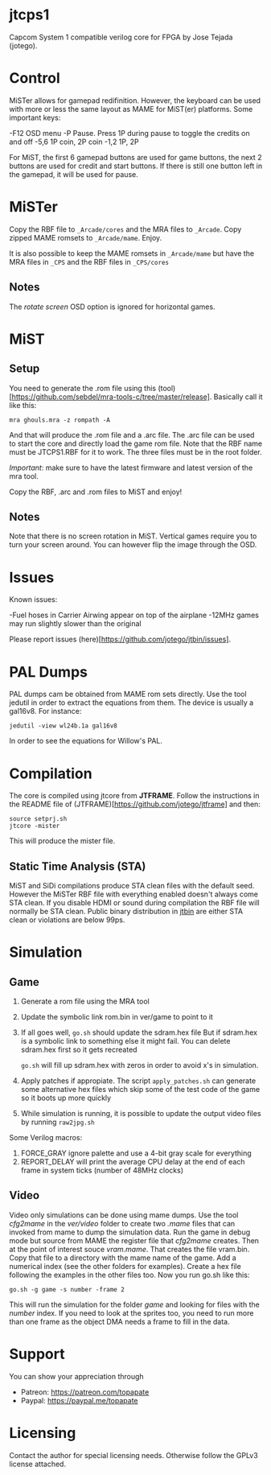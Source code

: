 # jtcps1

Capcom System 1 compatible verilog core for FPGA by Jose Tejada (jotego).

# Control

MiSTer allows for gamepad redifinition. However, the keyboard can be used with more or less the same layout as MAME for MiST(er) platforms. Some important keys:

-F12 OSD menu
-P   Pause. Press 1P during pause to toggle the credits on and off
-5,6 1P coin, 2P coin
-1,2 1P, 2P

For MiST, the first 6 gamepad buttons are used for game buttons, the next 2 buttons are used for credit and start buttons. If there is still one button left in the gamepad, it will be used for pause.

# MiSTer

Copy the RBF file to `_Arcade/cores` and the MRA files to `_Arcade`. Copy zipped MAME romsets to `_Arcade/mame`. Enjoy.

It is also possible to keep the MAME romsets in `_Arcade/mame` but have the MRA files in `_CPS` and the RBF files in `_CPS/cores`

## Notes

The _rotate screen_ OSD option is ignored for horizontal games.

# MiST

## Setup

You need to generate the .rom file using this (tool)[https://github.com/sebdel/mra-tools-c/tree/master/release]. Basically call it like this:

`mra ghouls.mra -z rompath -A`

And that will produce the .rom file and a .arc file. The .arc file can be used to start the core and directly load the game rom file. Note that the RBF name must be JTCPS1.RBF for it to work. The three files must be in the root folder.

*Important*: make sure to have the latest firmware and latest version of the mra tool.

Copy the RBF, .arc and .rom files to MiST and enjoy!

## Notes

Note that there is no screen rotation in MiST. Vertical games require you to turn your screen around. You can however flip the image through the OSD.

# Issues

Known issues:

-Fuel hoses in Carrier Airwing appear on top of the airplane
-12MHz games may run slightly slower than the original

Please report issues (here)[https://github.com/jotego/jtbin/issues].

# PAL Dumps
PAL dumps cam be obtained from MAME rom sets directly. Use the tool jedutil in order to extract the equations from them. The device is usually a gal16v8. For instance:

```
jedutil -view wl24b.1a gal16v8
```

In order to see the equations for Willow's PAL.

# Compilation
The core is compiled using jtcore from **JTFRAME**. Follow the instructions in the README file of (JTFRAME)[https://github.com/jotego/jtframe] and then:

```
source setprj.sh
jtcore -mister
```

This will produce the mister file.

## Static Time Analysis (STA)

MiST and SiDi compilations produce STA clean files with the default seed. However the MiSTer RBF file with everything enabled doesn't always come STA clean. If you disable HDMI or sound during compilation the RBF file will normally be STA clean. Public binary distribution in [jtbin](https://github.com/jotego/jtbin) are either STA clean or violations are below 99ps.

# Simulation

## Game
1. Generate a rom file using the MRA tool
2. Update the symbolic link rom.bin in ver/game to point to it
3. If all goes well, `go.sh` should update the sdram.hex file
   But if sdram.hex is a symbolic link to something else it might
   fail. You can delete sdram.hex first so it gets recreated

   `go.sh` will fill up sdram.hex with zeros in order to avoid x's in
   simulation.

4. Apply patches if appropiate. The script `apply_patches.sh` can generate
   some alternative hex files which skip some of the test code of the game
   so it boots up more quickly

5. While simulation is running, it is possible to update the output video
   files by running `raw2jpg.sh`

Some Verilog macros:

1. FORCE_GRAY ignore palette and use a 4-bit gray scale for everything
2. REPORT_DELAY will print the average CPU delay at the end of each frame
   in system ticks (number of 48MHz clocks)

## Video

Video only simulations can be done using mame dumps. Use the tool *cfg2mame* in the *ver/video* folder
to create two *.mame* files that can invoked from mame to dump the simulation data. Run the game in debug
mode but source from MAME the register file that *cfg2mame* creates. Then at the point of interest souce *vram.mame*. That creates the file vram.bin. Copy that file to a directory with the mame name of the game. Add a numerical index (see the other folders for examples). Create a hex file following the examples in
the other files too. Now you run go.sh like this:

```
go.sh -g game -s number -frame 2
```

This will run the simulation for the folder *game* and looking for files with the *number* index. If you
 need to look at the sprites too, you need to run more than one frame as the object DMA needs a frame to
 fill in the data.

# Support

You can show your appreciation through
* Patreon: https://patreon.com/topapate
* Paypal: https://paypal.me/topapate

# Licensing

Contact the author for special licensing needs. Otherwise follow the GPLv3 license attached.